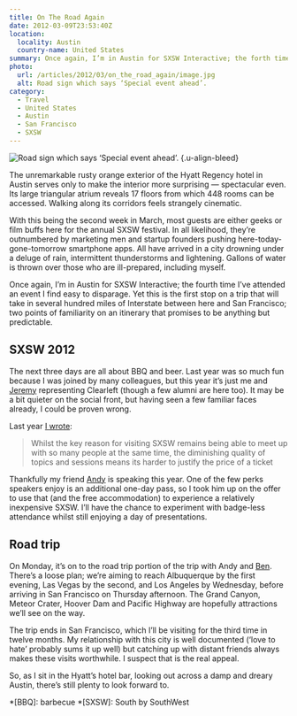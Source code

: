 ```yaml
---
title: On The Road Again
date: 2012-03-09T23:53:40Z
location:
  locality: Austin
  country-name: United States
summary: Once again, I’m in Austin for SXSW Interactive; the forth time I’ve attended an event I find easy to disparage. Yet this is the first stop on a trip that will take in several hundred miles of Interstate highway between here and San Francisco; two points of familiarity on an itinerary that promises to be anything but predictable.
photo:
  url: /articles/2012/03/on_the_road_again/image.jpg
  alt: Road sign which says ‘Special event ahead’.
category:
  - Travel
  - United States
  - Austin
  - San Francisco
  - SXSW
---
```

![Road sign which says ‘Special event ahead’.](image.jpg 'Road block in Austin.')
{.u-align-bleed}

The unremarkable rusty orange exterior of the Hyatt Regency hotel in Austin serves only to make the interior more surprising — spectacular even. Its large triangular atrium reveals 17 floors from which 448 rooms can be accessed. Walking along its corridors feels strangely cinematic.

With this being the second week in March, most guests are either geeks or film buffs here for the annual SXSW festival. In all likelihood, they’re outnumbered by marketing men and startup founders pushing here-today-gone-tomorrow smartphone apps. All have arrived in a city drowning under a deluge of rain, intermittent thunderstorms and lightening. Gallons of water is thrown over those who are ill-prepared, including myself.

Once again, I’m in Austin for SXSW Interactive; the fourth time I’ve attended an event I find easy to disparage. Yet this is the first stop on a trip that will take in several hundred miles of Interstate between here and San Francisco; two points of familiarity on an itinerary that promises to be anything but predictable.

## SXSW 2012

The next three days are all about BBQ and beer. Last year was so much fun because I was joined by many colleagues, but this year it’s just me and [Jeremy][1] representing Clearleft (though a few alumni are here too). It may be a bit quieter on the social front, but having seen a few familiar faces already, I could be proven wrong.

Last year [I wrote][2]:

> Whilst the key reason for visiting SXSW remains being able to meet up with so many people at the same time, the diminishing quality of topics and sessions means its harder to justify the price of a ticket

Thankfully my friend [Andy][3] is speaking this year. One of the few perks speakers enjoy is an additional one-day pass, so I took him up on the offer to use that (and the free accommodation) to experience a relatively inexpensive SXSW. I’ll have the chance to experiment with badge-less attendance whilst still enjoying a day of presentations.

## Road trip

On Monday, it’s on to the road trip portion of the trip with Andy and [Ben][4]. There’s a loose plan; we’re aiming to reach Albuquerque by the first evening, Las Vegas by the second, and Los Angeles by Wednesday, before arriving in San Francisco on Thursday afternoon. The Grand Canyon, Meteor Crater, Hoover Dam and Pacific Highway are hopefully attractions we’ll see on the way.

The trip ends in San Francisco, which I’ll be visiting for the third time in twelve months. My relationship with this city is well documented (‘love to hate’ probably sums it up well) but catching up with distant friends always makes these visits worthwhile. I suspect that is the real appeal.

So, as I sit in the Hyatt’s hotel bar, looking out across a damp and dreary Austin, there’s still plenty to look forward to.

[1]: https://adactio.com/
[2]: /2011/03/sxsw
[3]: http://andyhume.net/
[4]: http://benbarnett.net/

*[BBQ]: barbecue
*[SXSW]: South by SouthWest
